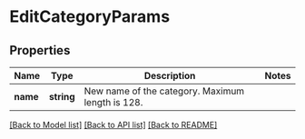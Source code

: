 # EditCategoryParams

## Properties
Name | Type | Description | Notes
------------ | ------------- | ------------- | -------------
**name** | **string** | New name of the category. Maximum length is 128. | 

[[Back to Model list]](../README.md#documentation-for-models) [[Back to API list]](../README.md#documentation-for-api-endpoints) [[Back to README]](../README.md)


